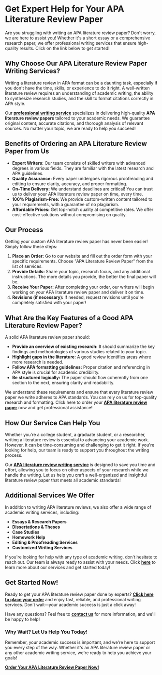 # Get Expert Help for Your APA Literature Review Paper

Are you struggling with writing an APA literature review paper? Don't worry, we are here to assist you! Whether it's a short essay or a comprehensive research paper, we offer professional writing services that ensure high-quality results. Click on the link below to get started!

## Why Choose Our APA Literature Review Paper Writing Services?

Writing a literature review in APA format can be a daunting task, especially if you don't have the time, skills, or experience to do it right. A well-written literature review requires an understanding of academic writing, the ability to synthesize research studies, and the skill to format citations correctly in APA style.

Our [**professional writing service**](https://tinyurl.com/topessay?keyword=apa+literature+review+paper) specializes in delivering high-quality **APA literature review papers** tailored to your academic needs. We guarantee original content, accurate citations, and thorough analysis of relevant sources. No matter your topic, we are ready to help you succeed!

## Benefits of Ordering an APA Literature Review Paper from Us

- **Expert Writers:** Our team consists of skilled writers with advanced degrees in various fields. They are familiar with the latest research and APA guidelines.
- **Quality Assurance:** Every paper undergoes rigorous proofreading and editing to ensure clarity, accuracy, and proper formatting.
- **On-Time Delivery:** We understand deadlines are critical! You can trust us to deliver your APA literature review paper on time, every time.
- **100% Plagiarism-Free:** We provide custom-written content tailored to your requirements, with a guarantee of no plagiarism.
- **Affordable Prices:** Get top-notch quality at competitive rates. We offer cost-effective solutions without compromising on quality.

## Our Process

Getting your custom APA literature review paper has never been easier! Simply follow these steps:

1. **Place an Order:** Go to our website and fill out the order form with your specific requirements. Choose "APA Literature Review Paper" from the list of services.
2. **Provide Details:** Share your topic, research focus, and any additional instructions. The more details you provide, the better the final paper will be.
3. **Receive Your Paper:** After completing your order, our writers will begin working on your APA literature review paper and deliver it on time.
4. **Revisions (if necessary):** If needed, request revisions until you're completely satisfied with your paper!

## What Are the Key Features of a Good APA Literature Review Paper?

A solid APA literature review paper should:

- **Provide an overview of existing research:** It should summarize the key findings and methodologies of various studies related to your topic.
- **Highlight gaps in the literature:** A good review identifies areas where more research is needed.
- **Follow APA formatting guidelines:** Proper citation and referencing in APA style is crucial for academic credibility.
- **Be structured logically:** The paper should flow coherently from one section to the next, ensuring clarity and readability.

We understand these requirements and ensure that every literature review paper we write adheres to APA standards. You can rely on us for top-quality research and formatting. Click here to order your [**APA literature review paper**](https://tinyurl.com/topessay?keyword=apa+literature+review+paper) now and get professional assistance!

## How Our Service Can Help You

Whether you're a college student, a graduate student, or a researcher, writing a literature review is essential to advancing your academic work. However, it can be time-consuming and challenging to get it right. If you're looking for help, our team is ready to support you throughout the writing process.

Our [**APA literature review writing service**](https://tinyurl.com/topessay?keyword=apa+literature+review+paper) is designed to save you time and effort, allowing you to focus on other aspects of your research while we handle the writing. Let us help you craft a well-organized and insightful literature review paper that meets all academic standards!

## Additional Services We Offer

In addition to writing APA literature reviews, we also offer a wide range of academic writing services, including:

- **Essays & Research Papers**
- **Dissertations & Theses**
- **Case Studies**
- **Homework Help**
- **Editing & Proofreading Services**
- **Customized Writing Services**

If you're looking for help with any type of academic writing, don't hesitate to reach out. Our team is always ready to assist with your needs. Click [**here**](https://tinyurl.com/topessay?keyword=apa+literature+review+paper) to learn more about our services and get started today!

## Get Started Now!

Ready to get your APA literature review paper done by experts? [**Click here to place your order**](https://tinyurl.com/topessay?keyword=apa+literature+review+paper) and enjoy fast, reliable, and professional writing services. Don't wait—your academic success is just a click away!

Have any questions? Feel free to [**contact us**](https://tinyurl.com/topessay?keyword=apa+literature+review+paper) for more information, and we'll be happy to help!

### Why Wait? Let Us Help You Today!

Remember, your academic success is important, and we're here to support you every step of the way. Whether it's an APA literature review paper or any other academic writing service, we're ready to help you achieve your goals!

[**Order Your APA Literature Review Paper Now!**](https://tinyurl.com/topessay?keyword=apa+literature+review+paper)
